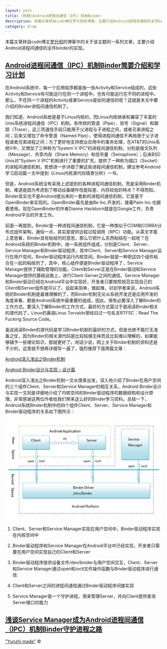 ```yaml
---
layout: post
title: (转载)Android进程间通信（IPC）机制Binder
description: 本篇文章转自csdn博主罗升阳的博客，主要介绍Android进程间通信的主件binder
category: blog
---
```


本篇文章转自csdn博主[罗升阳](http://blog.csdn.net/luoshengyang/article/details/6618363)的博客中的关于该主题的一系列文章，主要介绍Android进程间通信的主件binder的实现。

## [Android进程间通信（IPC）机制Binder简要介绍和学习计划](http://blog.csdn.net/luoshengyang/article/details/6618363)

在Android系统中，每一个应用程序都是由一些Activity和Service组成的，这些Activity和Service有可能运行在同一个进程中，也有可能运行在不同的进程中。那么，不在同一个进程的Activity或者Service是如何通信的呢？这就是本文中要介绍的Binder进程间通信机制了。

我们知道，Android系统是基于Linux内核的，而Linux内核继承和兼容了丰富的Unix系统进程间通信（IPC）机制。有传统的管道（Pipe）、信号（Signal）和跟踪（Trace），这三项通信手段只能用于父进程与子进程之间，或者兄弟进程之间；后来又增加了命令管道（Named Pipe），使得进程间通信不再局限于父子进程或者兄弟进程之间；为了更好地支持商业应用中的事务处理，在AT&T的Unix系统V中，又增加了三种称为“System V IPC”的进程间通信机制，分别是报文队列（Message）、共享内存（Share Memory）和信号量（Semaphore）；后来BSD Unix对“System V IPC”机制进行了重要的扩充，提供了一种称为插口（Socket）的进程间通信机制。若想进一步详细了解这些进程间通信机制，建议参考Android学习启动篇一文中提到《Linux内核源代码情景分析》一书。

但是，Android系统没有采用上述提到的各种进程间通信机制，而是采用Binder机制，难道是因为考虑到了移动设备硬件性能较差、内存较低的特点？不得而知。Binder其实也不是Android提出来的一套新的进程间通信机制，它是基于OpenBinder来实现的。OpenBinder最先是由Be Inc.开发的，接着Palm Inc.也跟着使用。现在OpenBinder的作者Dianne Hackborn就是在Google工作，负责Android平台的开发工作。

前面一再提到，Binder是一种进程间通信机制，它是一种类似于COM和CORBA分布式组件架构，通俗一点，其实是提供远程过程调用（RPC）功能。从英文字面上意思看，Binder具有粘结剂的意思，那么它把什么东西粘结在一起呢？在Android系统的Binder机制中，由一系统组件组成，分别是Client、Server、Service Manager和Binder驱动程序，其中Client、Server和Service Manager运行在用户空间，Binder驱动程序运行内核空间。Binder就是一种把这四个组件粘合在一起的粘结剂了，其中，核心组件便是Binder驱动程序了，Service Manager提供了辅助管理的功能，Client和Server正是在Binder驱动和Service Manager提供的基础设施上，进行Client-Server之间的通信。Service Manager和Binder驱动已经在Android平台中实现好，开发者只要按照规范实现自己的Client和Server组件就可以了。说起来简单，做起难，对初学者来说，Android系统的Binder机制是最难理解的了，而Binder机制无论从系统开发还是应用开发的角度来看，都是Android系统中最重要的组成，因此，很有必要深入了解Binder的工作方式。要深入了解Binder的工作方式，最好的方式莫过于是阅读Binder相关的源代码了，Linux的鼻祖Linus Torvalds曾经曰过一句名言RTFSC：Read The Fucking Source Code。

虽说阅读Binder的源代码是学习Binder机制的最好的方式，但是也绝不能打无准备之仗，因为Binder的相关源代码是比较枯燥无味而且比较难以理解的，如果能够辅予一些理论知识，那就更好了。闲话少说，网上关于Binder机制的资料还是不少的，这里就不想再详细写一遍了，强烈推荐下面两篇文章：

[Android深入浅出之Binder机制](http://www.cnblogs.com/innost/archive/2011/01/09/1931456.html)

[Android Binder设计与实现 – 设计篇](http://disanji.net/2011/02/28/android-bnder-design/)

Android深入浅出之Binder机制一文从情景出发，深入地介绍了Binder在用户空间的三个组件Client、Server和Service Manager的相互关系，Android Binder设计与实现一文则是详细地介绍了内核空间的Binder驱动程序的数据结构和设计原理。非常感谢这两位作者给我们带来这么好的Binder学习资料。总结一下，Android系统Binder机制中的四个组件Client、Server、Service Manager和Binder驱动程序的关系如下图所示：

![android binder system](/images/binder/android_binder_system.png)

1. Client、Server和Service Manager实现在用户空间中，Binder驱动程序实现在内核空间中

2. Binder驱动程序和Service Manager在Android平台中已经实现，开发者只需要在用户空间实现自己的Client和Server

3. Binder驱动程序提供设备文件/dev/binder与用户空间交互，Client、Server和Service Manager通过open和ioctl文件操作函数与Binder驱动程序进行通信

4. Client和Server之间的进程间通信通过Binder驱动程序间接实现

5. Service Manager是一个守护进程，用来管理Server，并向Client提供查询Server接口的能力


## [浅谈Service Manager成为Android进程间通信（IPC）机制Binder守护进程之路](http://blog.csdn.net/luoshengyang/article/details/6621566)


["Yunzhi made"](http://yunzhi.github.io) &copy;

